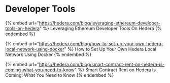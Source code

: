 # Developer Tools

{% embed url="https://hedera.com/blog/leveraging-ethereum-developer-tools-on-hedera" %}
Leveraging Ethereum Developer Tools On Hedera
{% endembed %}

{% embed url="https://hedera.com/blog/how-to-set-up-your-own-hedera-local-network-using-docker" %}
How to Set Up Your Own Hedera Local Network Using Docker
{% endembed %}

{% embed url="https://hedera.com/blog/smart-contract-rent-on-hedera-is-coming-what-you-need-to-know" %}
Smart Contract Rent on Hedera is Coming: What You Need to Know
{% endembed %}
